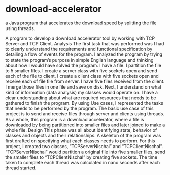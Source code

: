 # download-accelerator
a Java program that accelerates the download speed by splitting the file using threads.

A program to develop a download accelerator tool by working with TCP Server and
TCP Client.
Analysis
The first task that was performed was I had to clearly understand the requirements
and functional specification by detailing a flow of events for the program. I analyzed
the program by trying to state the program’s purpose in simple English language and
thinking about how I would have solved the program.
I have a file. I partition the file to 5 smaller files.
I create a server class with five sockets open and send each of the file to client.
I create a client class with five sockets open and receive each of file file from server.
I have five files received from the client. I merge those files in one file and save on
disk.
Next, I understand on what kind of information (data analysis) my classes would
operate on. I have a clear understanding about what are required resources that
needs to be gathered to finish the program.
By using Use cases, I represented the tasks that needs to be performed by the
program. The basic use case of this project is to send and receive files through server
and clients using threads. As a whole, this program is a download accelerator, where a
file is downloaded by being partitioned into smaller files and later joined to make a
whole file.
Design
This phase was all about identifying state, behavior of classes and objects and their
relationships. A skeleton of the program was first drafted on specifying what each
classes needs to perform. For this project, I created two classes, “TCPServerNischal”
and “TCPClientNischal”. “TCPServerNischal” would partition a original file into five
smaller files, send the smaller files to “TCPClientNischal” by creating five sockets.
The time taken to complete each thread was calculated in nano seconds after each
thread started.
